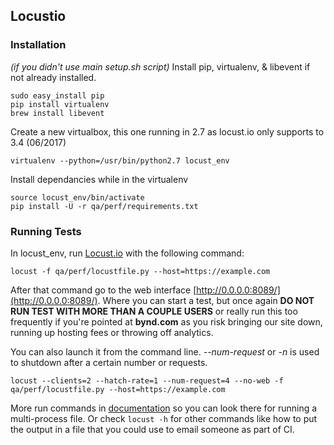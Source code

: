 
## Locustio

### Installation
*(if you didn't use main setup.sh script)*
Install pip, virtualenv, & libevent if not already installed.
```
sudo easy_install pip
pip install virtualenv
brew install libevent
```
Create a new virtualbox, this one running in 2.7 as locust.io only supports to 3.4 (06/2017)
```
virtualenv --python=/usr/bin/python2.7 locust_env
```
Install dependancies while in the virtualenv
```
source locust_env/bin/activate
pip install -U -r qa/perf/requirements.txt
```

### Running Tests
In locust_env, run [Locust.io](http://docs.locust.io/en/latest/quickstart.html) with the following command:
```
locust -f qa/perf/locustfile.py --host=https://example.com
```
After that command go to the web interface [http://0.0.0.0:8089/](http://0.0.0.0:8089/). Where you can start a test, but once again **DO NOT RUN TEST WITH MORE THAN A COUPLE USERS** or really run this too frequently if you're pointed at **bynd.com** as you risk bringing our site down, running up hosting fees or throwing off analytics.

You can also launch it from the command line. *--num-request* or *-n* is used to shutdown after a certain number or requests.
```
locust --clients=2 --hatch-rate=1 --num-request=4 --no-web -f qa/perf/locustfile.py --host=https://example.com
```

More run commands in  [documentation](http://docs.locust.io/en/latest/quickstart.html#start-locust) so you can look there for running a multi-process file. Or check `locust -h` for other commands like how to put the output in a file that you could use to email someone as part of CI.
